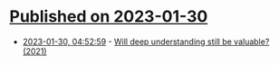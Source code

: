 # [Published on 2023-01-30](index.md)

* [2023-01-30, 04:52:59](https://lobste.rs/s/dpkktm/will_deep_understanding_still_be) - [Will deep understanding still be valuable? (2021)](https://ericsink.com/entries/depth.html)
